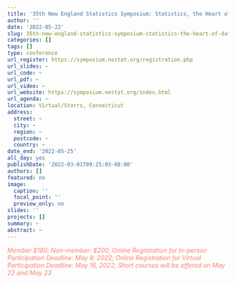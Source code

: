 ```yaml
---
title: '35th New England Statistics Symposium: Statistics, the Heart of Data Science'
author: ''
date: '2022-05-22'
slug: 35th-new-england-statistics-symposium-statistics-the-heart-of-data-science
categories: []
tags: []
type: conference
url_register: https://symposium.nestat.org/registration.php
url_slides: ~
url_code: ~
url_pdf: ~
url_video: ~
url_website: https://symposium.nestat.org/index.html
url_agenda: ~
location: Virtual/Storrs, Connecticut
address:
  street: ~
  city: ~
  region: ~
  postcode: ~
  country: ~
date_end: '2022-05-25'
all_day: yes
publishDate: '2022-03-01T09:25:03-08:00'
authors: []
featured: no
image:
  caption: ''
  focal_point: ''
  preview_only: no
slides: ''
projects: []
summary: ~
abstract: ~
---
```

<span style="color: salmon;">*Member $180; Non-member: $200; Online Registration for In-person Participation Deadline: May 9, 2022; Online Registration for Virtual Participation Deadline: May 16, 2022; Short courses will be offered on May 22 and May 23*</span>

<!--more-->
